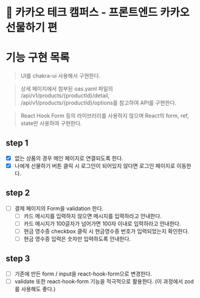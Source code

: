 # 🎁 카카오 테크 캠퍼스 - 프론트엔드 카카오 선물하기 편

# 기능 구현 목록

> UI를 chakra-ui 사용해서 구현한다.

> 상세 페이지에서 첨부된 oas.yaml 파일의 /api/v1/products/{productId}/detail, /api/v1/products/{productId}/options를 참고하여 API를 구현한다.

> React Hook Form 등의 라이브러리를 사용하지 않으며 React의 form, ref, state만 사용하여 구현한다.

## step 1

- [x] 없는 상품의 경우 메인 페이지로 연결되도록 한다.
- [x] 나에게 선물하기 버튼 클릭 시 로그인이 되어있지 않다면 로그인 페이지로 이동한다.

## step 2

- [ ] 결제 페이지의 Form을 validation 한다.
  - [ ] 카드 메시지를 입력하지 않으면 메시지를 입력하라고 안내한다.
  - [ ] 카드 메시지가 100글자가 넘어가면 100자 이내로 입력하라고 안내한다.
  - [ ] 현금 영수증 checkbox 클릭 시 현금영수증 번호가 입력되었는지 확인한다.
  - [ ] 현금 영수증 입력은 숫자만 입력하도록 안내한다.

## step 3

- [ ] 기존에 만든 form / input을 react-hook-form으로 변경한다.
- [ ] validate 또한 react-hook-form 기능을 적극적으로 활용한다. (이 과정에서 zod를 사용해도 좋다.)
